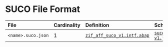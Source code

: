 # SUCO File Format

File | Cardinality | Definition | Schema | Example
:--- | :--- | :--- | :--- | :---
`<name>.suco.json` | 1 | [`zif_aff_suco_v1.intf.abap`](./type/zif_aff_suco_v1.intf.abap) | [`suco-v1.json`](./suco-v1.json) | [`zsu01_test12.suco.json`](./examples/zsu01_test12.suco.json)
